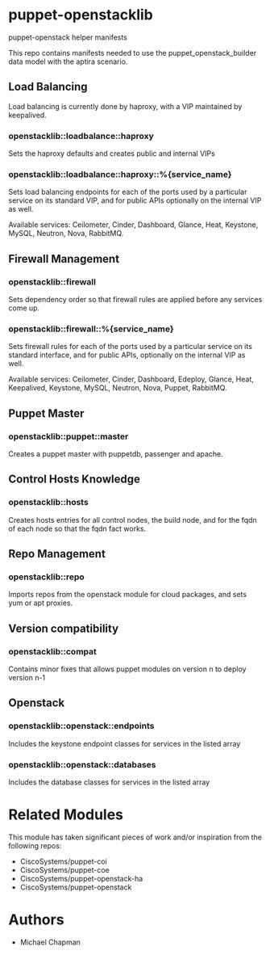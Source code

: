 puppet-openstacklib
================

puppet-openstack helper manifests

This repo contains manifests needed to use the puppet_openstack_builder data model with the aptira scenario.

## Load Balancing

Load balancing is currently done by haproxy, with a VIP maintained by keepalived.

### openstacklib::loadbalance::haproxy

Sets the haproxy defaults and creates public and internal VIPs

### openstacklib::loadbalance::haproxy::%{service_name}

Sets load balancing endpoints for each of the ports used by a particular service on its standard VIP, and for public APIs optionally on the internal VIP as well.

Available services: Ceilometer, Cinder, Dashboard, Glance, Heat, Keystone, MySQL, Neutron, Nova, RabbitMQ.

## Firewall Management

### openstacklib::firewall

Sets dependency order so that firewall rules are applied before any services come up.

### openstacklib::firewall::%{service_name}

Sets firewall rules for each of the ports used by a particular service on its standard interface, and for public APIs, optionally on the internal VIP as well.

Available services: Ceilometer, Cinder, Dashboard, Edeploy, Glance, Heat, Keepalived, Keystone, MySQL, Neutron, Nova, Puppet, RabbitMQ.

## Puppet Master

### openstacklib::puppet::master

Creates a puppet master with puppetdb, passenger and apache.

## Control Hosts Knowledge

### openstacklib::hosts

Creates hosts entries for all control nodes, the build node, and for the fqdn of each node so that the fqdn fact works.

## Repo Management

### openstacklib::repo

Imports repos from the openstack module for cloud packages, and sets yum or apt proxies.

## Version compatibility

### openstacklib::compat

Contains minor fixes that allows puppet modules on version n to deploy version n-1

## Openstack

### openstacklib::openstack::endpoints

Includes the keystone endpoint classes for services in the listed array

### openstacklib::openstack::databases

Includes the database classes for services in the listed array

# Related Modules

This module has taken significant pieces of work and/or inspiration from the following repos:
 - CiscoSystems/puppet-coi
 - CiscoSystems/puppet-coe
 - CiscoSystems/puppet-openstack-ha
 - CiscoSystems/puppet-openstack

# Authors

 - Michael Chapman
